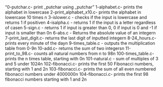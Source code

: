 “0-putchar.c- print _putchar using _putchar”
1-alphabet.c- prints the alphabet in lowercase
2-print_alphabet_x10.c- prints the alphabet in lowercase 10 times n
3-islower.c - checks if the input is lowercase and returns 1 if positiven
4-isalpha.c - returns 1 if the input is a letter regardless of casen
5-sign.c - returns 1 if input is greater than 0, 0 if input is 0 and -1 if input is smaller than 0n
6-abs.c - Returns the absolute value of an integern
7-print_last_digit.c- returns the last digit of inputted integern
8-24_hours.c- prints every minute of the dayn
9-times_table.c - outputs the multiplication table from 0-9n
10-add.c- returns the sum of two integersn
11-print_to_98.c- counts all natural numbers from n to 98n
100-times_table.c- prints the n times table, starting with 0n
101-natural.c - sum of multiples of 3 and 5 under 1024n
102-fibonacci.c- prints the first 50 Fibonacci numbers, starting with 1 and 2n
103-fibonacci.c- prints the sum of all even numbered fibonacci numbers under 4000000n
104-fibonacci.c- prints the first 98 fibonacci numbers starting with 1 and 2n
